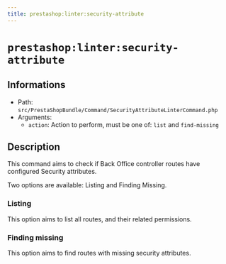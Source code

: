```yaml
---
title: prestashop:linter:security-attribute
---
```


# `prestashop:linter:security-attribute`

## Informations

* Path: `src/PrestaShopBundle/Command/SecurityAttributeLinterCommand.php`
* Arguments:
  * `action`: Action to perform, must be one of: `list` and `find-missing`

## Description

This command aims to check if Back Office controller routes have configured Security attributes.

Two options are available: Listing and Finding Missing.

### Listing
This option aims to list all routes, and their related permissions.

### Finding missing
This option aims to find routes with missing security attributes.    

